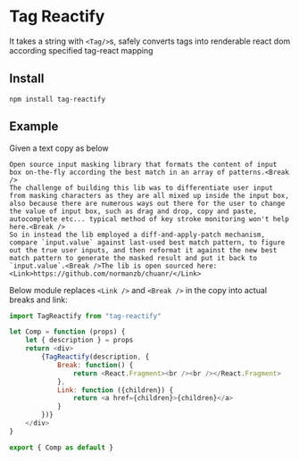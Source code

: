 # Tag Reactify

It takes a string with `<Tag/>`s, safely converts tags into renderable react dom according specified tag-react mapping

## Install

```
npm install tag-reactify
```

## Example

Given a text copy as below

```
Open source input masking library that formats the content of input box on-the-fly according the best match in an array of patterns.<Break />
The challenge of building this lib was to differentiate user input from masking characters as they are all mixed up inside the input box, also because there are numerous ways out there for the user to change the value of input box, such as drag and drop, copy and paste, autocomplete etc... typical method of key stroke monitoring won't help here.<Break />
So in instead the lib employed a diff-and-apply-patch mechanism, compare `input.value` against last-used best match pattern, to figure out the true user inputs, and then reformat it against the new best match pattern to generate the masked result and put it back to `input.value`.<Break />The lib is open sourced here: <Link>https://github.com/normanzb/chuanr/</Link>
```

Below module replaces `<Link />` and `<Break />` in the copy into actual breaks and link:

```javascript
import TagReactify from "tag-reactify"

let Comp = function (props) {
    let { description } = props
    return <div>
        {TagReactify(description, {
            Break: function() {
                return <React.Fragment><br /><br /></React.Fragment>
            },
            Link: function ({children}) {
                return <a href={children}>{children}</a>
            }
        })}
    </div>
}

export { Comp as default }
```